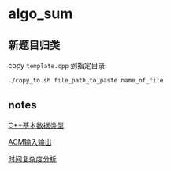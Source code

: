 # algo_sum

## 新题目归类

copy `template.cpp` 到指定目录:

```sh
./copy_to.sh file_path_to_paste name_of_file
```

## notes

[C++基本数据类型](https://github.com/v1otusc/algo_sum/blob/main/c%2B%2B_%E6%95%B0%E6%8D%AE%E7%B1%BB%E5%9E%8B.md)

[ACM输入输出](https://github.com/v1otusc/algo_sum/blob/main/ACM%E8%BE%93%E5%85%A5%E8%BE%93%E5%87%BA.md)

[时间复杂度分析](https://github.com/v1otusc/algo_sum/blob/main/%E6%97%B6%E9%97%B4%E5%A4%8D%E6%9D%82%E5%BA%A6%E5%88%86%E6%9E%90%E6%96%B9%E6%B3%95.md)
